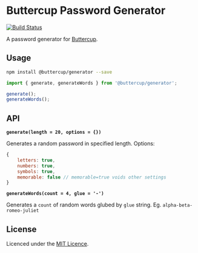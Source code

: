 # Buttercup Password Generator 

[![Build Status](https://travis-ci.org/buttercup/buttercup-generator.svg?branch=master)](https://travis-ci.org/buttercup/buttercup-generator)

A password generator for [Buttercup](https://github.com/buttercup/buttercup-desktop).

## Usage

``` bash
npm install @buttercup/generator --save
```

``` js
import { generate, generateWords } from '@buttercup/generator';

generate();
generateWords();
```

## API

**`generate(length = 20, options = {})`**

Generates a random password in specified length. Options:

``` js
{
    letters: true,
    numbers: true,
    symbols: true,
    memorable: false // memorable=true voids other settings
}
```

**`generateWords(count = 4, glue = '-')`**

Generates a `count` of random words glubed by `glue` string. Eg. `alpha-beta-romeo-juliet`

## License

Licenced under the [MIT Licence](LICENSE).
